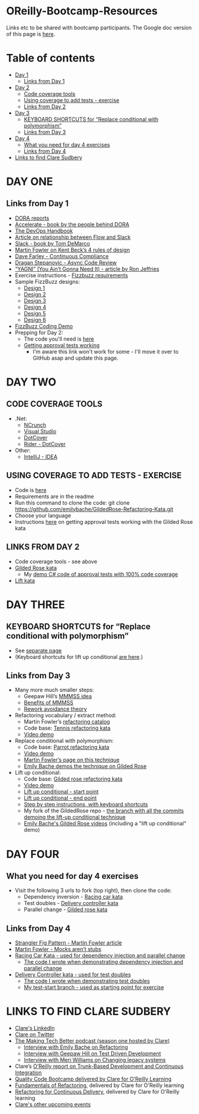 # OReilly-Bootcamp-Resources
Links etc to be shared with bootcamp participants. The Google doc version of this page is [here](https://docs.google.com/document/d/1-R4NSu679ymbXBneWmib8HC4viaGqmkLzGGPu9ITSOE/edit?usp=sharing).

# Table of contents
- [Day 1](#day-one)
  - [Links from Day 1](#links-from-day-1)
- [Day 2](#day-two)
  - [Code coverage tools](#code-coverage-tools)
  - [Using coverage to add tests - exercise](#using-coverage-to-add-tests---exercise)
  - [Links from Day 2](#links-from-day-2)
- [Day 3](#day-three)
  - [KEYBOARD SHORTCUTS for “Replace conditional with polymorphism”](#keyboard-shortcuts-for-replace-conditional-with-polymorphism)
  - [Links from Day 3](#links-from-day-3)
- [Day 4](#day-four)
  - [What you need for day 4 exercises](#what-you-need-for-day-4-exercises)
  - [Links from Day 4](#links-from-day-4)
- [Links to find Clare Sudbery](#links-to-find-clare-sudbery)

# DAY ONE

## Links from Day 1

- [DORA reports](https://www.devops-research.com/research.html)
- [Accelerate - book by the people behind DORA](https://itrevolution.com/book/accelerate/)
- [The DevOps Handbook](https://learning.oreilly.com/library/view/the-devops-handbook/9781457191381/)
- [Article on relationship between Flow and Slack](https://www.sitepoint.com/we-simulated-waterfall-kanban-scrum-which-works-best/)
- [Slack - book by Tom DeMarco](https://www.penguinrandomhouse.com/books/39276/slack-by-tom-demarco/)
- [Martin Fowler on Kent Beck’s 4 rules of design](https://martinfowler.com/bliki/BeckDesignRules.html)
- [Dave Farley - Continuous Compliance](https://www.davefarley.net/?p=285)
- [Dragan Stepanovic - Async Code Review](https://www.infoq.com/articles/co-creation-patterns-software-development/)
- [“YAGNI” (You Ain’t Gonna Need It) - article by Ron Jeffries](https://ronjeffries.com/xprog/articles/practices/pracnotneed/)
- Exercise instructions - [Fizzbuzz requirements](https://www.sammancoaching.org/kata_descriptions/fizzbuzz.html)
- Sample FizzBuzz designs:
  - [Design 1](https://github.com/emilybache/FizzBuzzKata-Samples/blob/master/java/src/main/java/codingdojo/Fizzbuzz1.java)
  - [Design 2](https://github.com/emilybache/FizzBuzzKata-Samples/blob/master/java/src/main/java/codingdojo/Fizzbuzz2.java)
  - [Design 3](https://github.com/emilybache/FizzBuzzKata-Samples/blob/master/java/src/main/java/codingdojo/Fizzbuzz3.java)
  - [Design 4](https://github.com/emilybache/FizzBuzzKata-Samples/blob/master/java/src/main/java/codingdojo/Fizzbuzz4.java)
  - [Design 5](https://github.com/emilybache/FizzBuzzKata-Samples/blob/master/java/src/main/java/codingdojo/Fizzbuzz5.java)
  - [Design 6](https://github.com/emilybache/FizzBuzzKata-Samples/blob/master/java/src/main/java/codingdojo/Fizzbuzz6.java)
- [FizzBuzz Coding Demo](https://vimeo.com/813994444/d6a81e4275)
- Prepping for Day 2: 
  - The code you'll need is [here](https://github.com/emilybache/GildedRose-Refactoring-Kata)
  - [Getting approval tests working](/gilded-rose-approvals.md)
    - I'm aware this link won't work for some - I'll move it over to GitHub asap and update this page.
 
# DAY TWO 

## CODE COVERAGE TOOLS
- .Net:
  - [NCrunch](https://www.ncrunch.net/)
  - [Visual Studio](https://learn.microsoft.com/en-us/visualstudio/test/using-code-coverage-to-determine-how-much-code-is-being-tested?view=vs-2022&tabs=csharp)
  - [DotCover](https://www.jetbrains.com/dotcover)
  - [Rider - DotCover](https://www.jetbrains.com/help/rider/Settings_DotCover.html)
- Other:
  - [IntelliJ - IDEA](https://www.jetbrains.com/help/idea/code-coverage.html)

## USING COVERAGE TO ADD TESTS - EXERCISE 
- Code is [here](https://github.com/emilybache/GildedRose-Refactoring-Kata) 
- Requirements are in the readme
- Run this command to clone the code: git clone https://github.com/emilybache/GildedRose-Refactoring-Kata.git
- Choose your language
- Instructions [here](/gilded-rose-approvals.md) on getting approval tests working with the Gilded Rose kata

## LINKS FROM DAY 2
- Code coverage tools - see above
- [Gilded Rose kata](https://github.com/emilybache/GildedRose-Refactoring-Kata)
  - My [demo C# code of approval tests with 100% code coverage](https://github.com/claresudbery/GildedRose-Refactoring-Kata/tree/coverage-demo-complete)
- [Lift kata](https://github.com/emilybache/Lift-Kata/)

# DAY THREE

## KEYBOARD SHORTCUTS for “Replace conditional with polymorphism”

- See [separate page](/polymorphism-step-by-step.md)
- (Keyboard shortcuts for lift up conditional [are here](/lift-up-conditional-step-by-step.md).)

## Links from Day 3

- Many more much smaller steps:
    - Geepaw Hill’s [MMMSS idea](https://www.geepawhill.org/2021/09/29/many-more-much-smaller-steps-first-sketch/)
    - [Benefits of MMMSS](https://www.geepawhill.org/2021/11/16/mmmss-the-intrinsic-benefit-of-steps/)
    - [Rework avoidance theory](https://www.geepawhill.org/2020/07/17/the-rat-rework-avoidance-theory/) 
- Refactoring vocabulary / extract method:
    - Martin Fowler’s [refactoring catalog](https://refactoring.com/catalog/)
    - Code base: [Tennis refactoring kata](https://github.com/emilybache/Tennis-Refactoring-Kata)
    - [Video demo](https://www.youtube.com/watch?v=8G0Y4kDdqNY)
- Replace conditional with polymorphism:
    - Code base: [Parrot refactoring kata](https://github.com/emilybache/Parrot-Refactoring-Kata)
    - [Video demo](https://drive.google.com/file/d/1-0jeMv9jg3Tpr_4ln13-8e1cVbIRshBh/view?usp=sharing)
    - [Martin Fowler’s page on this technique](https://refactoring.com/catalog/replaceConditionalWithPolymorphism.html)
    - [Emily Bache demos the technique on Gilded Rose](https://www.youtube.com/watch?v=NADVhSjeyJA)
- Lift up conditional:
    - Code base: [Gilded rose refactoring kata](https://github.com/emilybache/GildedRose-Refactoring-Kata)
    - [Video demo](https://vimeo.com/801311948/41a83a3c4e)
    - [Lift up conditional - start point](https://github.com/claresudbery/GildedRose-Refactoring-Kata/blob/csharp-liftup-start/csharp/GildedRose.cs) 
    - [Lift up conditional - end point](https://github.com/claresudbery/GildedRose-Refactoring-Kata/blob/csharp-liftup-demo/csharp/GildedRose.cs)
    - [Step by step instructions, with keyboard shortcuts](/lift-up-conditional-step-by-step.md)
    - My fork of the GildedRose repo - [the branch with all the commits demoing the lift-up conditional technique](https://github.com/claresudbery/GildedRose-Refactoring-Kata/tree/csharp-liftup-demo)
    - [Emily Bache's Gilded Rose videos](https://clare-wiki.herokuapp.com/pages/think/code-princ/Refactoring#emilys-gilded-rose-demo-videos) (including a "lift up conditional" demo) 

# DAY FOUR

## What you need for day 4 exercises

- Visit the following 3 urls to fork (top right), then clone the code: 
    - Dependency inversion - [Racing car kata](https://github.com/emilybache/Racing-Car-Katas.git)
    - Test doubles - [Delivery controller kata](https://github.com/emilybache/DeliveryController-Refactoring-Kata.git)
    - Parallel change - [Gilded rose kata](https://github.com/emilybache/GildedRose-Refactoring-Kata)

## Links from Day 4

- [Strangler Fig Pattern - Martin Fowler article](https://martinfowler.com/bliki/StranglerFigApplication.html)
- [Martin Fowler - Mocks aren’t stubs](https://martinfowler.com/articles/mocksArentStubs.html)
- [Racing Car Kata - used for dependency injection and parallel change](https://github.com/emilybache/Racing-Car-Katas)
    - [The code I wrote when demonstrating dependency injection and parallel change](https://github.com/claresudbery/Racing-Car-Katas/blob/parallel-change-scratch/CSharp/TirePressureMonitoringSystem/Alarm.cs)
- [Delivery Controller kata - used for test doubles](https://github.com/emilybache/DeliveryController-Refactoring-Kata)
    - [The code I wrote when demonstrating test doubles](https://github.com/claresudbery/DeliveryController-Refactoring-Kata/blob/bootcamp-scratch/csharp/DeliveryControllerTest/DeliveryControllerTest.cs)
    - [My test-start branch - used as starting point for exercise](https://github.com/claresudbery/DeliveryController-Refactoring-Kata/tree/test-start)

# LINKS TO FIND CLARE SUDBERY

- [Clare's LinkedIn](https://www.linkedin.com/in/clare-sudbery-she-her-35939540/)
- [Clare on Twitter](https://twitter.com/ClareSudbery)
- [The Making Tech Better podcast (season one hosted by Clare)](https://www.madetech.com/podcast/)  
  - [Interview with Emily Bache on Refactoring](https://www.madetech.com/podcast/episode-19-emily-bache/)
  - [Interview with Geepaw Hill on Test Driven Development](https://www.madetech.com/podcast/episode-15-geepaw-hill/)
  - [Interview with Meri Williams on Changing legacy systems](https://www.madetech.com/podcast/episode-10-meri-williams/)
- Clare’s [O’Reilly report on Trunk-Based Development and Continuous Integration](https://www.oreilly.com/library/view/what-is-trunk-based/9781098146658/)
- [Quality Code Bootcamp delivered by Clare for O’Reilly Learning](https://learning.oreilly.com/live-events/quality-code-boot-camp/0636920086483/)
- [Fundamentals of Refactoring](https://learning.oreilly.com/live-events/fundamentals-of-refactoring/0636920069707/0636920069705/), delivered by Clare for O'Reilly learning
- [Refactoring for Continuous Delivery](https://learning.oreilly.com/live-events/refactoring-for-continuous-delivery/0636920074785/0636920074784/), delivered by Clare for O'Reilly learning
- [Clare's other upcoming events](https://medium.com/a-woman-in-technology/events-28336c2586df)

